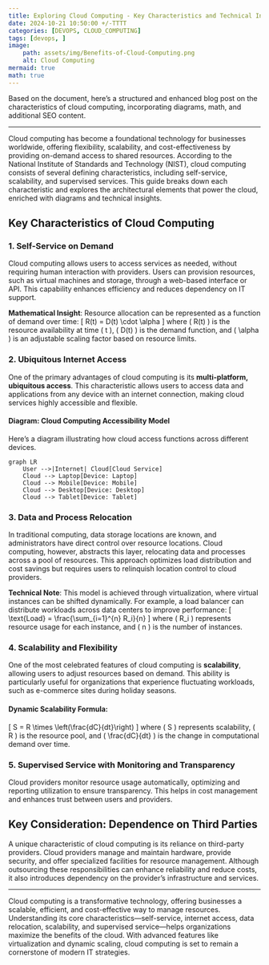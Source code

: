 ```yaml
---
title: Exploring Cloud Computing - Key Characteristics and Technical Insights 
date: 2024-10-21 10:50:00 +/-TTTT
categories: [DEVOPS, CLOUD_COMPUTING]
tags: [devops, ]
image:
    path: assets/img/Benefits-of-Cloud-Computing.png 
    alt: Cloud Computing
mermaid: true
math: true
---
```


Based on the document, here’s a structured and enhanced blog post on the characteristics of cloud computing, incorporating diagrams, math, and additional SEO content.

---

Cloud computing has become a foundational technology for businesses worldwide, offering flexibility, scalability, and cost-effectiveness by providing on-demand access to shared resources. According to the National Institute of Standards and Technology (NIST), cloud computing consists of several defining characteristics, including self-service, scalability, and supervised services. This guide breaks down each characteristic and explores the architectural elements that power the cloud, enriched with diagrams and technical insights.

## Key Characteristics of Cloud Computing

### 1. Self-Service on Demand

Cloud computing allows users to access services as needed, without requiring human interaction with providers. Users can provision resources, such as virtual machines and storage, through a web-based interface or API. This capability enhances efficiency and reduces dependency on IT support.

**Mathematical Insight**: Resource allocation can be represented as a function of demand over time:
\[
R(t) = D(t) \cdot \alpha
\]
where \( R(t) \) is the resource availability at time \( t \), \( D(t) \) is the demand function, and \( \alpha \) is an adjustable scaling factor based on resource limits.

### 2. Ubiquitous Internet Access

One of the primary advantages of cloud computing is its **multi-platform, ubiquitous access**. This characteristic allows users to access data and applications from any device with an internet connection, making cloud services highly accessible and flexible.

#### Diagram: Cloud Computing Accessibility Model
Here’s a diagram illustrating how cloud access functions across different devices.

```mermaid
graph LR
    User -->|Internet| Cloud[Cloud Service]
    Cloud --> Laptop[Device: Laptop]
    Cloud --> Mobile[Device: Mobile]
    Cloud --> Desktop[Device: Desktop]
    Cloud --> Tablet[Device: Tablet]
```

### 3. Data and Process Relocation

In traditional computing, data storage locations are known, and administrators have direct control over resource locations. Cloud computing, however, abstracts this layer, relocating data and processes across a pool of resources. This approach optimizes load distribution and cost savings but requires users to relinquish location control to cloud providers.

**Technical Note**: This model is achieved through virtualization, where virtual instances can be shifted dynamically. For example, a load balancer can distribute workloads across data centers to improve performance:
\[
\text{Load} = \frac{\sum_{i=1}^{n} R_i}{n}
\]
where \( R_i \) represents resource usage for each instance, and \( n \) is the number of instances.

### 4. Scalability and Flexibility

One of the most celebrated features of cloud computing is **scalability**, allowing users to adjust resources based on demand. This ability is particularly useful for organizations that experience fluctuating workloads, such as e-commerce sites during holiday seasons.

#### Dynamic Scalability Formula:
\[
S = R \times \left(\frac{dC}{dt}\right)
\]
where \( S \) represents scalability, \( R \) is the resource pool, and \( \frac{dC}{dt} \) is the change in computational demand over time.

### 5. Supervised Service with Monitoring and Transparency

Cloud providers monitor resource usage automatically, optimizing and reporting utilization to ensure transparency. This helps in cost management and enhances trust between users and providers.

## Key Consideration: Dependence on Third Parties

A unique characteristic of cloud computing is its reliance on third-party providers. Cloud providers manage and maintain hardware, provide security, and offer specialized facilities for resource management. Although outsourcing these responsibilities can enhance reliability and reduce costs, it also introduces dependency on the provider’s infrastructure and services.

---
Cloud computing is a transformative technology, offering businesses a scalable, efficient, and cost-effective way to manage resources. Understanding its core characteristics—self-service, internet access, data relocation, scalability, and supervised service—helps organizations maximize the benefits of the cloud. With advanced features like virtualization and dynamic scaling, cloud computing is set to remain a cornerstone of modern IT strategies.
